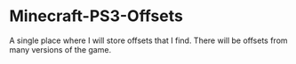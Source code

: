 # Minecraft-PS3-Offsets
A single place where I will store offsets that I find. There will be offsets from many versions of the game.
